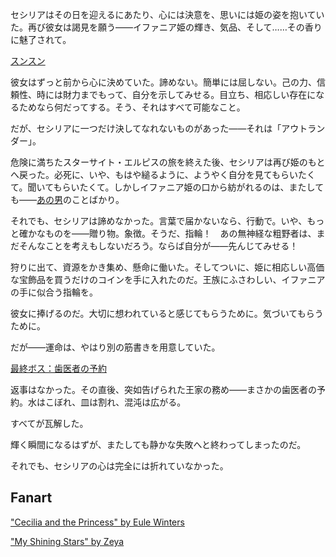 <!-- title: 唯一無二のひと -->
<!-- relationship: Unrequited Love -->

セシリアはその日を迎えるにあたり、心には決意を、思いには姫の姿を抱いていた。再び彼女は謁見を願う――イファニア姫の輝き、気品、そして……その香りに魅了されて。

[スンスン](#embed:https://www.youtube.com/live/NGC0VaSUPnE?t=990s)

彼女はずっと前から心に決めていた。諦めない。簡単には屈しない。己の力、信頼性、時には財力までもって、自分を示してみせる。目立ち、相応しい存在になるためなら何だってする。そう、それはすべて可能なこと。

だが、セシリアに一つだけ決してなれないものがあった――それは「アウトランダー」。

危険に満ちたスターサイト・エルピスの旅を終えた後、セシリアは再び姫のもとへ戻った。必死に、いや、もはや縋るように、ようやく自分を見てもらいたくて。聞いてもらいたくて。しかしイファニア姫の口から紡がれるのは、またしても――[あの男](https://www.youtube.com/watch?v=NGC0VaSUPnE&t=15300s)のことばかり。

それでも、セシリアは諦めなかった。言葉で届かないなら、行動で。いや、もっと確かなものを――贈り物。象徴。そうだ、指輪！　あの無神経な粗野者は、まだそんなことを考えもしないだろう。ならば自分が――先んじてみせる！

狩りに出て、資源をかき集め、懸命に働いた。そしてついに、姫に相応しい高価な宝飾品を買うだけのコインを手に入れたのだ。王族にふさわしい、イファニアの手に似合う指輪を。

彼女に捧げるのだ。大切に想われていると感じてもらうために。気づいてもらうために。

だが――運命は、やはり別の筋書きを用意していた。

[最終ボス：歯医者の予約](#embed:https://www.youtube.com/live/NGC0VaSUPnE?si=49QslMbdrkjW7Ppf&t=19578)

返事はなかった。その直後、突如告げられた王家の務め――まさかの歯医者の予約。水はこぼれ、皿は割れ、混沌は広がる。

すべてが瓦解した。

輝く瞬間になるはずが、またしても静かな失敗へと終わってしまったのだ。

それでも、セシリアの心は完全には折れていなかった。

## Fanart

["Cecilia and the Princess" by Eule Winters](https://x.com/Eule_Winters/status/1919969659094499795)

["My Shining Stars" by Zeya](https://x.com/NOminishki/status/1920011853004001565)
